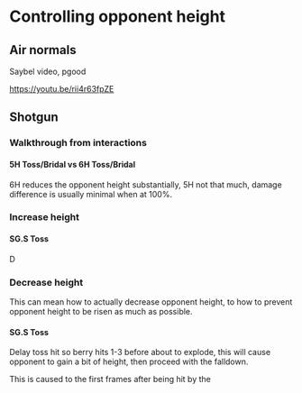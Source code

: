 # Controlling opponent height

## Air normals

Saybel video, pgood

https://youtu.be/rii4r63fpZE

## Shotgun

### Walkthrough from interactions

#### 5H Toss/Bridal vs 6H Toss/Bridal

6H reduces the opponent height substantially, 5H not that much, damage difference is usually minimal when at 100%.

### Increase height

#### SG.S Toss

D


### Decrease height

This can mean how to actually decrease opponent height, to how to prevent opponent height to be risen as much as possible.

#### SG.S Toss

Delay toss hit so berry hits 1-3 before about to explode, this will cause opponent to gain a bit of height, then proceed with the falldown.

This is caused to the first frames after being hit by the 
